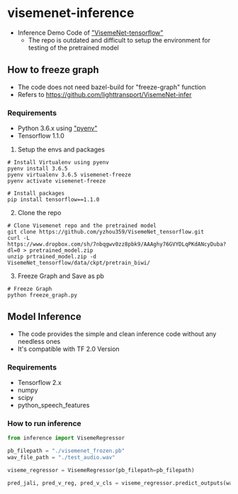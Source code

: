 # visemenet-inference
- Inference Demo Code of ["VisemeNet-tensorflow"](https://github.com/yzhou359/VisemeNet_tensorflow)
    * The repo is outdated and difficult to setup the environment for testing of the pretrained model

## How to freeze graph
- The code does not need bazel-build for "freeze-graph" function
- Refers to https://github.com/lighttransport/VisemeNet-infer

### Requirements
* Python 3.6.x using ["pyenv"](https://github.com/pyenv/pyenv)
* Tensorflow 1.1.0

1. Setup the envs and packages
```shell
# Install Virtualenv using pyenv
pyenv install 3.6.5
pyenv virtualenv 3.6.5 visemenet-freeze
pyenv activate visemenet-freeze
```
```shell
# Install packages
pip install tensorflow==1.1.0
```

2. Clone the repo
```shell
# Clone Visemenet repo and the pretrained model
git clone https://github.com/yzhou359/VisemeNet_tensorflow.git
curl -L https://www.dropbox.com/sh/7nbqgwv0zz8pbk9/AAAghy76GVYDLqPKdANcyDuba?dl=0 > pretrained_model.zip
unzip prtrained_model.zip -d VisemeNet_tensorflow/data/ckpt/pretrain_biwi/
```

3. Freeze Graph and Save as pb
```shell
# Freeze Graph
python freeze_graph.py
```


## Model Inference
- The code provides the simple and clean inference code without any needless ones
- It's compatible with TF 2.0 Version

### Requirements
* Tensorflow 2.x
* numpy
* scipy
* python_speech_features

### How to run inference
```python
from inference import VisemeRegressor

pb_filepath = "./visemenet_frozen.pb"
wav_file_path = "./test_audio.wav"

viseme_regressor = VisemeRegressor(pb_filepath=pb_filepath)

pred_jali, pred_v_reg, pred_v_cls = viseme_regressor.predict_outputs(wav_file_path=wav_file_path)
```
